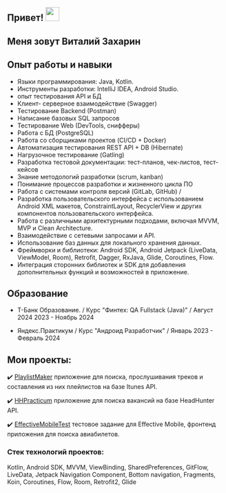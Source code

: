 ## Привет! <img src="https://github.com/blackcater/blackcater/raw/main/images/Hi.gif" height="32"/></h1>

## Меня зовут Виталий Захарин

## Опыт работы и навыки
- Языки программирования: Java, Kotlin.
- Инструменты разработки: IntelliJ IDEA, Android Studio.
- опыт тестирования API и БД
- Клиент- серверное взаимодействие (Swagger)
- Тестирование Backend (Postman)
- Написание базовых SQL запросов
- Тестирование Web (DevTools, снифферы)
- Работа с БД (PostgreSQL)
- Работа со сборщиками проектов (CI/CD + Docker)
- Автоматизация тестирования REST API + DB (Hibernate)
- Нагрузочное тестирование (Gatling)
- Разработка тестовой документации: тест-планов, чек-листов, тест-кейсов
- Знание методологий разработки (scrum, kanban)
- Понимание процессов разработки и жизненного цикла ПО
- Работа с системами контроля версий (GitLab, GitHub)
  /
- Разработка пользовательского интерфейса с использованием Android XML макетов, ConstraintLayout, RecyclerView и других компонентов пользовательского интерфейса.
- Работа с различными архитектурными подходами, включая MVVM, MVP и Clean Architecture.
- Взаимодействие с сетевыми запросами и API.
- Использование баз данных для локального хранения данных.
- Фреймворки и библиотеки: Android SDK, Android Jetpack (LiveData, ViewModel, Room), Retrofit, Dagger, RxJava, Glide, Coroutines, Flow.
- Интеграция сторонних библиотек и SDK для добавления дополнительных функций и возможностей в приложение.

## Образование

- Т-Банк Образование.
/ Курс "Финтех: QA Fullstack (Java)"
/ Август 2024 2023 - Ноябрь 2024

- Яндекс.Практикум
/ Курс "Андроид Разработчик"
/ Январь 2023 - Февраль 2024
  

## Мои проекты:
✔️ [PlaylistMaker](https://github.com/ZaharinVN/PlaylistMaker) приложение для поиска, прослушивания треков и составления из них плейлистов на базе Itunes API.

✔️ [HHPracticum](https://github.com/ZaharinVN/practicum-android-diploma) приложение для поиска вакансий на базе HeadHunter API.

✔️ [EffectiveMobileTest](https://github.com/ZaharinVN/EffectiveMobileTest) тестовое задание для Effective Mobile, фронтенд приложения для поиска авиабилетов.  
### Стек технологий проектов:
Kotlin, Android SDK, MVVM, ViewBinding, SharedPreferences, GitFlow, LiveData, Jetpack Navigation Component, Bottom navigation, Fragments, Koin, Coroutines, Flow, Room, Retrofit2, Glide

  



